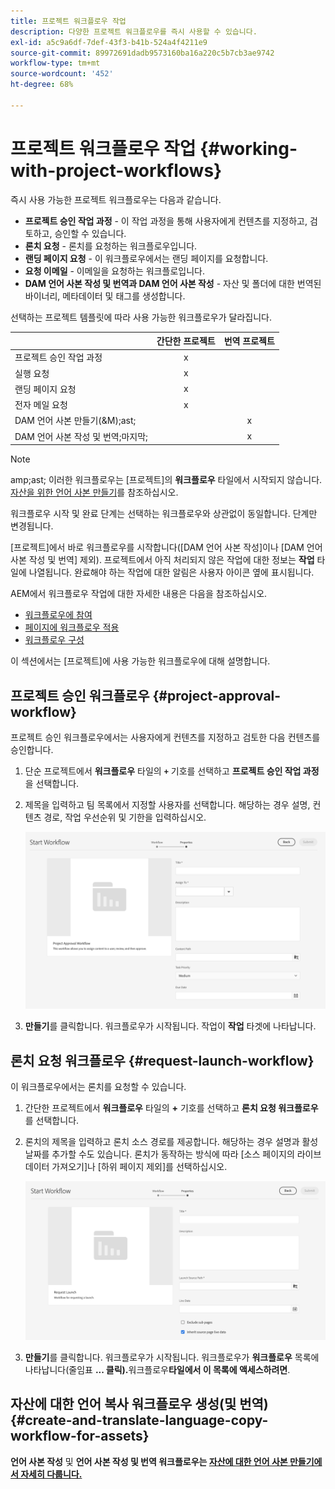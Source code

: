 ```yaml
---
title: 프로젝트 워크플로우 작업
description: 다양한 프로젝트 워크플로우를 즉시 사용할 수 있습니다.
exl-id: a5c9a6df-7def-43f3-b41b-524a4f4211e9
source-git-commit: 89972691dadb9573160ba16a220c5b7cb3ae9742
workflow-type: tm+mt
source-wordcount: '452'
ht-degree: 68%

---
```


# 프로젝트 워크플로우 작업 {#working-with-project-workflows}

즉시 사용 가능한 프로젝트 워크플로우는 다음과 같습니다.

* **프로젝트 승인 작업 과정**  - 이 작업 과정을 통해 사용자에게 컨텐츠를 지정하고, 검토하고, 승인할 수 있습니다.
* **론치 요청**  - 론치를 요청하는 워크플로우입니다.
* **랜딩 페이지 요청**  - 이 워크플로우에서는 랜딩 페이지를 요청합니다.
* **요청 이메일** - 이메일을 요청하는 워크플로입니다.
* **DAM 언어 사본 작성 및 번역과 DAM 언어 사본 작성** - 자산 및 폴더에 대한 번역된 바이너리, 메타데이터 및 태그를 생성합니다.

선택하는 프로젝트 템플릿에 따라 사용 가능한 워크플로우가 달라집니다.

|  | **간단한 프로젝트** | **번역 프로젝트** |
|---|:-:|:-:|
| 프로젝트 승인 작업 과정 | x |  |
| 실행 요청 | x |  |
| 랜딩 페이지 요청 | x |  |
| 전자 메일 요청 | x |  |
| DAM 언어 사본 만들기(&amp;M);ast; |  | x |
| DAM 언어 사본 작성 및 번역;마지막; |  | x |

>[!NOTE]
>
>amp;ast; 이러한 워크플로우는 [프로젝트]의 **워크플로우** 타일에서 시작되지 않습니다. [자산을 위한 언어 사본 만들기](/help/sites-cloud/administering/translation/managing-projects.md)를 참조하십시오.

워크플로우 시작 및 완료 단계는 선택하는 워크플로우와 상관없이 동일합니다. 단계만 변경됩니다.

[프로젝트]에서 바로 워크플로우를 시작합니다([DAM 언어 사본 작성]이나 [DAM 언어 사본 작성 및 번역] 제외). 프로젝트에서 아직 처리되지 않은 작업에 대한 정보는 **작업** 타일에 나열됩니다. 완료해야 하는 작업에 대한 알림은 사용자 아이콘 옆에 표시됩니다.

AEM에서 워크플로우 작업에 대한 자세한 내용은 다음을 참조하십시오.

* [워크플로우에 참여](/help/sites-cloud/authoring/workflows/participating.md)
* [페이지에 워크플로우 적용](/help/sites-cloud/authoring/workflows/applying.md)
* [워크플로우 구성](/help/sites-cloud/administering/workflows-administering.md)

이 섹션에서는 [프로젝트]에 사용 가능한 워크플로우에 대해 설명합니다.

## 프로젝트 승인 워크플로우 {#project-approval-workflow}

프로젝트 승인 워크플로우에서는 사용자에게 컨텐츠를 지정하고 검토한 다음 컨텐츠를 승인합니다.

1. 단순 프로젝트에서 **워크플로우** 타일의 **`+`** 기호를 선택하고 **프로젝트 승인 작업 과정**&#x200B;을 선택합니다.
1. 제목을 입력하고 팀 목록에서 지정할 사용자를 선택합니다. 해당하는 경우 설명, 컨텐츠 경로, 작업 우선순위 및 기한을 입력하십시오.

   ![승인 요청](/help/sites-cloud/authoring/assets/projects-approval.png)

1. **만들기**&#x200B;를 클릭합니다. 워크플로우가 시작됩니다. 작업이 **작업** 타겟에 나타납니다.

## 론치 요청 워크플로우 {#request-launch-workflow}

이 워크플로우에서는 론치를 요청할 수 있습니다.

1. 간단한 프로젝트에서 **워크플로우** 타일의 **+** 기호를 선택하고 **론치 요청 워크플로우**&#x200B;를 선택합니다.
1. 론치의 제목을 입력하고 론치 소스 경로를 제공합니다. 해당하는 경우 설명과 활성 날짜를 추가할 수도 있습니다. 론치가 동작하는 방식에 따라 [소스 페이지의 라이브 데이터 가져오기]나 [하위 페이지 제외]를 선택하십시오.

   ![실행 요청](/help/sites-cloud/authoring/assets/projects-request-launch.png)

1. **만들기**&#x200B;를 클릭합니다. 워크플로우가 시작됩니다. 워크플로우가 **워크플로우** 목록에 나타납니다(줄임표 **... 클릭).**&#x200B;워크플로우&#x200B;**타일에서 이 목록에 액세스하려면**.

## 자산에 대한 언어 복사 워크플로우 생성(및 번역) {#create-and-translate-language-copy-workflow-for-assets}

**언어 사본 작성** 및 **언어 사본 작성 및 번역 워크플로우는 [자산에 대한 언어 사본 만들기에서 자세히 다룹니다.](/help/assets/translate-assets.md)**
